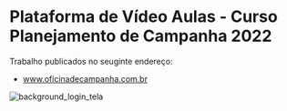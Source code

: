 # Plataforma de Vídeo Aulas - Curso Planejamento de Campanha 2022
Trabalho publicados no seuginte endereço:
* www.oficinadecampanha.com.br
 
![background_login_tela](https://user-images.githubusercontent.com/42581869/177215991-dddce1ac-d0fe-40a6-b59f-73a3d0fc80c5.PNG)
